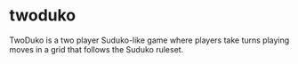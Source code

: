 # twoduko
TwoDuko is a two player Suduko-like game where players take turns playing moves in a grid that follows the Suduko ruleset.

